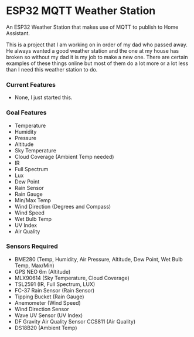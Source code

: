 # ESP32 MQTT Weather Station
An ESP32 Weather Station that makes use of MQTT to publish to Home Assistant.

This is a project that I am working on in order of my dad who passed away. He always wanted a good weather station and the one at my house has broken so without my dad it is my job to make a new one. There are certain examples of these things online but most of them do a lot more or a lot less than I need this weather station to do.

### Current Features
- None, I just started this.

### Goal Features
- Temperature
- Humidity
- Pressure
- Altitude
- Sky Temperature
- Cloud Coverage (Ambient Temp needed)
- IR
- Full Spectrum
- Lux
- Dew Point
- Rain Sensor
- Rain Gauge
- Min/Max Temp
- Wind Direction (Degrees and Compass)
- Wind Speed
- Wet Bulb Temp
- UV Index
- Air Quality

### Sensors Required
- BME280 (Temp, Humidity, Air Pressure, Altitude, Dew Point, Wet Bulb Temp, Max/Min)
- GPS NEO 6m (Altitude)
- MLX90614 (Sky Temperature, Cloud Coverage)
- TSL2591 (IR, Full Spectrum, LUX)
- FC-37 Rain Sensor (Rain Sensor)
- Tipping Bucket (Rain Gauge)
- Anemometer (Wind Speed)
- Wind Direction Sensor
- Wave UV Sensor (UV Index)
- DF Gravity Air Quality Sensor CCS811 (Air Quality)
- DS18B20 (Ambient Temp)
